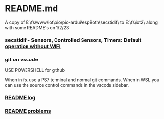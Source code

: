 # README.md 
A copy of E:\fs\www\iot\pio\pio-ardui\espBoth\secstidif\ to E:\fs\iot2\ along with some README's on 1/2/23

### secstidif - Sensors, Controlled Sensors, Timers: Default [operation without WIFI](secstidif/NOHAYWIFI.md)

### git on vscode
USE POWERSHELL for github

When in fs, use a PS7 terminal and normal git commands. When in WSL you can use the source control commands in the vscode sidebar.

### [README log](READMElog.md)
### [README problems](READMEproblems.md)



